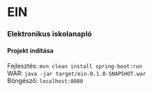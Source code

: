 # EIN
### Elektronikus iskolanapló

#### Projekt indítása
Fejlesztés: `mvn clean install spring-boot:run`  
WAR: `java -jar target/ein-0.1.0-SNAPSHOT.war`  
Böngésző: `localhost:8080`
